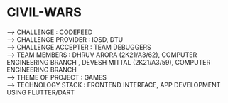 # CIVIL-WARS

--> CHALLENGE : CODEFEED  
--> CHALLENGE PROVIDER : IOSD, DTU  
--> CHALLENGE ACCEPTER : TEAM DEBUGGERS  
--> TEAM MEMBERS : DHRUV ARORA (2K21/A3/62), COMPUTER ENGINEERING BRANCH , DEVESH MITTAL (2K21/A3/59), COMPUTER ENGINEERING BRANCH  
--> THEME OF PROJECT : GAMES  
--> TECHNOLOGY STACK : FRONTEND INTERFACE, APP DEVELOPMENT USING FLUTTER/DART  
